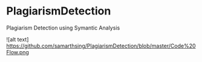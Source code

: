 # PlagiarismDetection
Plagiarism Detection using Symantic Analysis


![alt text] https://github.com/samarthsing/PlagiarismDetection/blob/master/Code%20Flow.png
